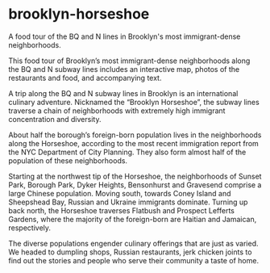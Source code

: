 # brooklyn-horseshoe
A food tour of the BQ and N lines in Brooklyn's most immigrant-dense neighborhoods. 

This food tour of Brooklyn’s most immigrant-dense neighborhoods along the BQ and N subway lines includes an interactive map, photos of the restaurants and food, and accompanying text. 

A trip along the BQ and N subway lines in Brooklyn is an international culinary adventure. Nicknamed the “Brooklyn Horseshoe”, the subway lines traverse a chain of neighborhoods with extremely high immigrant concentration and diversity.

About half the borough’s foreign-born population lives in the neighborhoods along the Horseshoe, according to the most recent immigration report from the NYC Department of City Planning. They also form almost half of the population of these neighborhoods.

Starting at the northwest tip of the Horseshoe, the neighborhoods of Sunset Park, Borough Park, Dyker Heights, Bensonhurst and Gravesend comprise a large Chinese population. Moving south, towards Coney Island and Sheepshead Bay, Russian and Ukraine immigrants dominate. Turning up back north, the Horseshoe traverses Flatbush and Prospect Lefferts Gardens, where the majority of the foreign-born are Haitian and Jamaican, respectively.

The diverse populations engender culinary offerings that are just as varied. We headed to dumpling shops, Russian restaurants, jerk chicken joints to find out the stories and people who serve their community a taste of home. 






